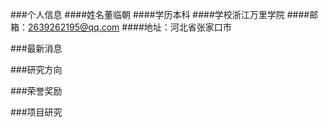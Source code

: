 ###个人信息
####姓名董临朝
####学历本科
####学校浙江万里学院
####邮箱：2639262195@qq.com
####地址：河北省张家口市

###最新消息

###研究方向

###荣誉奖励

###项目研究
